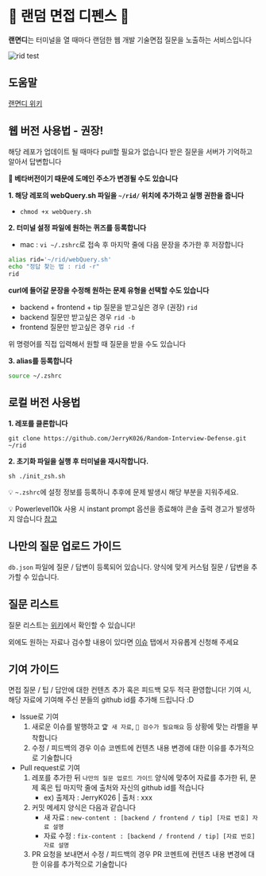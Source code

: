 # 🏰 랜덤 면접 디펜스 🏰
<b>랜면디</b>는 터미널을 열 때마다 랜덤한 웹 개발 기술면접 질문을 노출하는 서비스입니다

![rid test](https://user-images.githubusercontent.com/55067949/215311898-eb0110ea-e381-4aad-a714-b0436c66ebc6.gif)

## 도움말
[랜면디 위키](https://github.com/JerryK026/random-interview-defense/wiki)

## 웹 버전 사용법 - 권장!
해당 레포가 업데이트 될 때마다 pull할 필요가 없습니다
받은 질문을 서버가 기억하고 알아서 답변합니다

<b>🚨 베타버전이기 때문에 도메인 주소가 변경될 수도 있습니다</b>

<b>1. 해당 레포의 webQuery.sh 파일을 `~/rid/` 위치에 추가하고 실행 권한을 줍니다</b>
- `chmod +x webQuery.sh`

<b>2. 터미널 설정 파일에 원하는 퀴즈를 등록합니다</b>
- mac : `vi ~/.zshrc`로 접속 후 마지막 줄에 다음 문장을 추가한 후 저장합니다

```bash
alias rid='~/rid/webQuery.sh'
echo "정답 찾는 법 : rid -r"
rid
```

<b>curl에 들어갈 문장을 수정해 원하는 문제 유형을 선택할 수도 있습니다</b>

- backend + frontend + tip 질문을 받고싶은 경우 (권장)
`rid`
- backend 질문만 받고싶은 경우
`rid -b`
- frontend 질문만 받고싶은 경우
`rid -f`

위 명령어를 직접 입력해서 원할 때 질문을 받을 수도 있습니다

<b>3. alias를 등록합니다</b>
```bash
source ~/.zshrc
```

## 로컬 버전 사용법
**1. 레포를 클론합니다**
```
git clone https://github.com/JerryK026/Random-Interview-Defense.git ~/rid
```

**2. 초기화 파일을 실행 후 터미널을 재시작합니다.**  
```
sh ./init_zsh.sh
```

💡 `~.zshrc`에 설정 정보를 등록하니 추후에 문제 발생시 해당 부분을 지워주세요.

💡 Powerlevel10k 사용 시 instant prompt 옵션을 종료해야 콘솔 출력 경고가 발생하지 않습니다 [참고](https://github.com/JerryK026/random-interview-defense/issues/7)

## 나만의 질문 업로드 가이드
`db.json` 파일에 질문 / 답변이 등록되어 있습니다. 양식에 맞게 커스텀 질문 / 답변을 추가할 수 있습니다.


## 질문 리스트
질문 리스트는 [위키](https://github.com/JerryK026/random-interview-defense/wiki)에서 확인할 수 있습니다!

외에도 원하는 자료나 검수할 내용이 있다면 [이슈](https://github.com/JerryK026/random-interview-defense/issues?q=is%3Aissue+is%3Aopen+sort%3Aupdated-desc) 탭에서 자유롭게 신청해 주세요

## 기여 가이드
면접 질문 / 팁 / 답안에 대한 컨텐츠 추가 혹은 피드백 모두 적극 환영합니다!
기여 시, 해당 자료에 기여해 주신 분들의 github id를 추가해 드립니다 :D
- Issue로 기여
   1. 새로운 이슈를 발행하고 `🏆 새 자료`, `🚨 검수가 필요해요` 등 상황에 맞는 라벨을 부착합니다
   2. 수정 / 피드백의 경우 이슈 코멘트에 컨텐츠 내용 변경에 대한 이유를 추가적으로 기술합니다
- Pull request로 기여
   1. 레포를 추가한 뒤 `나만의 질문 업로드 가이드` 양식에 맞추어 자료를 추가한 뒤, 문제 혹은 팁 마지막 줄에 출처와 자신의 github id를 적습니다
      - ex) 출제자 : JerryK026 | 출처 : xxx
   2. 커밋 메세지 양식은 다음과 같습니다
      - 새 자료 : `new-content : [backend / frontend / tip] [자료 번호] 자료 설명`
      - 자료 수정 : `fix-content : [backend / frontend / tip] [자료 번호] 자료 설명`
   3. PR 요청을 보내면서 수정 / 피드백의 경우 PR 코멘트에 컨텐츠 내용 변경에 대한 이유를 추가적으로 기술합니다
